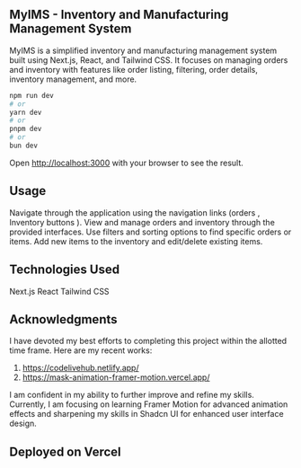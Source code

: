 ## MyIMS - Inventory and Manufacturing Management System

MyIMS is a simplified inventory and manufacturing management system built using Next.js, React, and Tailwind CSS. It focuses on managing orders and inventory with features like order listing, filtering, order details, inventory management, and more.

```bash
npm run dev
# or
yarn dev
# or
pnpm dev
# or
bun dev
```

Open [http://localhost:3000](http://localhost:3000) with your browser to see the result.


## Usage
Navigate through the application using the navigation links (orders , Inventory buttons ).
View and manage orders and inventory through the provided interfaces.
Use filters and sorting options to find specific orders or items.
Add new items to the inventory and edit/delete existing items.


## Technologies Used
Next.js
React
Tailwind CSS

## Acknowledgments

I have devoted my best efforts to completing this project within the allotted time frame. Here are my recent works:

1. https://codelivehub.netlify.app/
2. https://mask-animation-framer-motion.vercel.app/

I am confident in my ability to further improve and refine my skills. Currently, I am focusing on learning Framer Motion for advanced animation effects and sharpening my skills in Shadcn UI for enhanced user interface design.


## Deployed on Vercel
